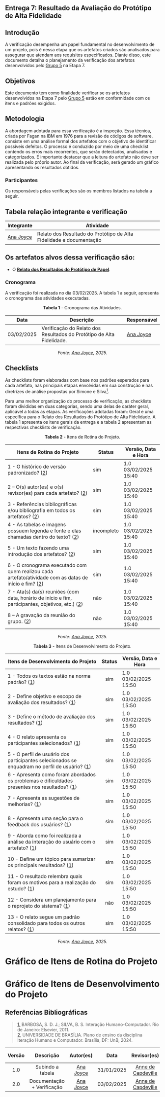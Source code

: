 ## Entrega 7: Resultado da Avaliação do Protótipo de Alta Fidelidade

## Introdução  

A verificação desempenha um papel fundamental no desenvolvimento de um projeto, pois é nessa etapa que os artefatos criados são analisados para assegurar que atendam aos requisitos especificados. Diante disso, este documento detalha o planejamento da verificação dos artefatos desenvolvidos pelo [Grupo 5](https://github.com/Interacao-Humano-Computador/2024.2-CDMOJ) na Etapa 7.

## Objetivos  

Este documento tem como finalidade verificar se os artefatos desenvolvidos na Etapa 7 pelo [Grupo 5](https://github.com/Interacao-Humano-Computador/2024.2-CDMOJ) estão em conformidade com os itens e padrões exigidos.  

## Metodologia  

A abordagem adotada para essa verificação é a inspeção. Essa técnica, criada por Fagan na IBM em 1976 para a revisão de códigos de software, consiste em uma análise formal dos artefatos com o objetivo de identificar possíveis defeitos. O processo é conduzido por meio de uma checklist contendo os erros mais recorrentes, que serão detectados, analisados e categorizados. É importante destacar que a leitura do artefato não deve ser realizada pelo próprio autor. Ao final da verificação, será gerado um gráfico apresentando os resultados obtidos.

### Participantes

Os responsáveis pelas verificações são os membros listados na tabela a seguir.

## Tabela relação integrante e verificação

| Integrante                                    | Atividade     |
| --------------------------------------------  | ------------- |
| [Ana Joyce](https://github.com/anajoyceamorim) | Relato dos Resultado do Protótipo de Alta Fidelidade e documentação |

## Os artefatos alvos dessa verificação são:

- O [**Relato dos Resultados do Protótipo de Papel**](https://interacao-humano-computador.github.io/2024.2-CDMOJ/entregas/entrega_7/relatos_de_resultados_prototipos_de_alta_fidelidade/relato_FelipeRodrigues/).

### Cronograma

A verificação foi realizada no dia 03/02/2025. A tabela 1 a seguir, apresenta o cronograma das atividades executadas.

<center>

**Tabela 1** - Cronograma das Atividades.

| Data       | Descrição     | Responsável             |
| ---------- | --------------------------------------- | -------------------------------------------------------------- |
| 03/02/2025 | Verificação do Relato dos Resultados do Protótipo de Alta Fidelidade.   | [Ana Joyce](https://github.com/anajoyceamorim)                                                     |

_Fonte: [Ana Joyce](https://github.com/anajoyceamorim), 2025._

</center>

## Checklists  

As checklists foram elaboradas com base nos padrões esperados para cada artefato, nas principais etapas envolvidas em sua construção e nas diretrizes de análise propostas por Simone e Silva<a id=anchor_1 href="#REF1"><sup>1</sup></a>.  

Para uma melhor organização do processo de verificação, as checklists foram divididas em duas categorias, sendo uma delas de caráter geral, aplicável a todas as etapas. As verificações adotadas foram: Geral e uma específica para o Relato dos Resultados do Protótipo de Alta Fidelidade. A tabela 1 apresenta os itens gerais da entrega e a tabela 2 apresentam as respectivas checklists de verificação.

<center>

**Tabela 2** - Itens de Rotina do Projeto.

| Itens de Rotina do Projeto                                                                  | Status        | Versão, Data e Hora              |
| ---------------------------------------------------------------------------------------------------- | ------------- | --------------------------- |
| 1 - O histórico de versão padronizado? (<a href="#REF2">2</a>)                                          | sim | 1.0 03/02/2025 15:40 |
| 2 – O(s) autor(es) e o(s) revisor(es) para cada artefato? (<a href="#REF2">2</a>)                      | sim | 1.0 03/02/2025 15:40 |
| 3 - Referências bibliográficas e/ou bibliografia em todos os artefatos? (<a href="#REF2">2</a>)        | sim | 1.0 03/02/2025 15:40 |
| 4 - As tabelas e imagens possuem legenda e fonte e elas chamadas dentro do texto? (<a href="#REF2">2</a>) | incompleto |  1.0 03/02/2025 15:40 |
| 5 - Um texto fazendo uma introdução dos artefatos? (<a href="#REF2">2</a>)                             | sim | 1.0 03/02/2025 15:40 |
| 6 - O cronograma executado com quem realizou cada artefato/atividade com as datas de início e fim? (<a href="#REF2">2</a>) | sim | 1.0 03/02/2025 15:40 |
| 7 - Ata(s) da(s) reuniões (com data, horário de início e fim, participantes, objetivos, etc.) (<a href="#REF2">2</a>) | não | 1.0 03/02/2025 15:40 |
| 8 – A gravação da reunião do grupo. (<a href="#REF2">2</a>)                                           | não | 1.0 03/02/2025 15:40 |

_Fonte: [Ana Joyce](https://github.com/anajoyceamorim), 2025._

</center>

<center>

**Tabela 3** - Itens de Desenvolvimento do Projeto.

| Itens de Desenvolvimento do Projeto                                                                                        | Status     | Versão, Data e Hora |
| -------------------------------------------------------------------------------------------------------------------------- | :--------: | ------------------- |
| 1 - Todos os textos estão na norma padrão? (<a href="#REF1">1</a>)                                                           | sim        | 1.0 03/02/2025 15:50   |
| 2 - Define objetivo e escopo de avaliação dos resultados? (<a href="#REF1">1</a>)                                             | sim        | 1.0 03/02/2025 15:50   |
| 3 - Define o método de avaliação dos resultados? (<a href="#REF1">1</a>)                                                      | sim        | 1.0 03/02/2025 15:50   |
| 4 - O relato apresenta os participantes selecionados? (<a href="#REF1">1</a>)                                                | sim        | 1.0 03/02/2025 15:50   |
| 5 - O perfil de usuário dos participantes selecionados se enquadram no perfil de usuário? (<a href="#REF1">1</a>)             | sim        | 1.0 03/02/2025 15:50   |
| 6 - Apresenta como foram abordados os problemas e dificuldades presentes nos resultados? (<a href="#REF1">1</a>)              | sim        | 1.0 03/02/2025 15:50   |
| 7 - Apresenta as sugestões de melhorias? (<a href="#REF1">1</a>)                                                              | sim        | 1.0 03/02/2025 15:50   |
| 8 - Apresenta uma seção para o feedback dos usuários? (<a href="#REF1">1</a>)                                                 | sim        | 1.0 03/02/2025 15:50   |
| 9 - Aborda como foi realizada a análise da interação do usuário com o artefato? (<a href="#REF1">1</a>)                         | sim        | 1.0 03/02/2025 15:50   |
| 10 - Define um tópico para sumarizar os principais resultados? (<a href="#REF1">1</a>)                                        | sim        | 1.0 03/02/2025 15:50   |
| 11 - O resultado relembra quais foram os motivos para a realização do estudo? (<a href="#REF1">1</a>)                           | sim        | 1.0 03/02/2025 15:50   |
| 12 - Considera um planejamento para o reprojeto do sistema? (<a href="#REF1">1</a>)                                           | não        | 1.0 03/02/2025 15:50   |
| 13 - O relato segue um padrão consolidado para todos os outros relatos? (<a href="#REF1">1</a>)                                | sim        | 1.0 03/02/2025 15:50   |

_Fonte: [Ana Joyce](https://github.com/anajoyceamorim), 2025._

</center>

# Gráfico de Itens de Rotina do Projeto

<script src="https://cdn.plot.ly/plotly-latest.min.js"></script>

<div id="grafico6"></div>

<script>
  // Dados das respostas
  var data = [{
    values: [6, 2],  // 6 respostas "sim", 2 respostas "não"
    labels: ["Sim", "Não"],
    type: "pie",
    marker: {
      colors: ["#4CAF50", "#FF6347"]  // Verde para "Sim", Vermelho para "Não"
    }
  }];

  // Layout do gráfico
  var layout = {
    title: "Distribuição das Respostas - Itens de Rotina do Projeto",
    font: { size: 16 },
  };

  // Renderiza o gráfico
  Plotly.newPlot("grafico6", data, layout);
</script>

# Gráfico de Itens de Desenvolvimento do Projeto

<script src="https://cdn.plot.ly/plotly-latest.min.js"></script>

<div id="grafico5"></div>

<script>
  // Dados das respostas
  var data = [{
    values: [11, 1],  // 11 respostas "sim" e 1 "não"
    labels: ["Sim", "Não"],
    type: "pie",
    marker: {
      colors: ["#4CAF50", "#F44336"]  // Verde para "Sim" e Vermelho para "Não"
    }
  }];

  // Layout do gráfico
  var layout = {
    title: "Distribuição das Respostas - Itens de Desenvolvimento do Projeto",
    font: { size: 16 },
  };

  // Renderiza o gráfico
  Plotly.newPlot("grafico5", data, layout);
</script>


## Referências Bibliográficas

> <a id="REF1" href="#anchor_1">1.</a> BARBOSA, S. D. J.; SILVA, B. S. Interação Humano-Computador. Rio de Janeiro: Elsevier, 2011.  
> <a id="REF2" href="#anchor_2">2.</a> UNIVERSIDADE DE BRASÍLIA. Plano de ensino da disciplina Iteração Humano e Computador. Brasília, DF: UnB, 2024.  

| Versão |                 Descrição                 |                     Autor(es)                     |    Data    |                     Revisor(es)                     | Data de revisão |
| :----: | :--------------------------------------: | :-----------------------------------------------: | :--------: | :-------------------------------------------------: | :-------------: |
|  1.0   |   Subindo a tabela  | [Ana Joyce](https://github.com/anajoyceamorim)  | 31/01/2025 | [Anne de Capdeville](https://github.com/nanecapde) |  01/02/2024  |
|  2.0   |   Documentação + Verificação  | [Ana Joyce](https://github.com/anajoyceamorim)  | 03/02/2025 | [Anne de Capdeville](https://github.com/nanecapde) |  03/02/2024  |
